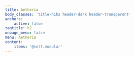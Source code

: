 ```yaml
---
title: Aetheria
body_classes: 'title-h1h2 header-dark header-transparent'
anchors:
    active: false
tagtitle: h2
onpage_menu: false
menu: Aetheria
content:
    items: '@self.modular'
---
```


